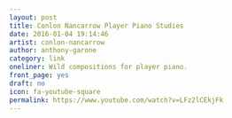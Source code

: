 ```yaml
---
layout: post
title: Conlon Nancarrow Player Piano Studies
date: 2016-01-04 19:14:46
artist: conlon-nancarrow
author: anthony-garone
category: link
oneliner: Wild compositions for player piano.
front_page: yes
draft: no
icon: fa-youtube-square
permalink: https://www.youtube.com/watch?v=LFz2lCEkjFk
---
```

